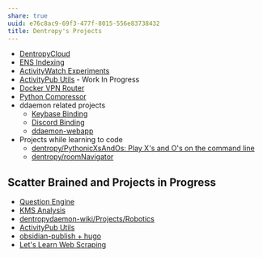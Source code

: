 ```yaml
---
share: true
uuid: e76c8ac9-69f3-477f-8015-556e83738432
title: Dentropy's Projects
---
```

* [DentropyCloud](/53b4819a-70af-4a7d-be7f-c79d3b1fa40a)
* [ENS Indexing](/28740a43-67c5-4930-8b5c-41c06e659c6a)
* [ActivityWatch Experiments](/71cde479-25d2-47df-bdd8-0f9a41b7c510)
* [ActivityPub Utils](/d41891f6-34ec-48e2-bed3-4e1bb4edd4a8) - Work In Progress
* [Docker VPN Router](/aeb2a3d9-c371-404a-ae82-f9c70253e0e2)
* [Python Compressor](/ddc9710c-d779-404b-baff-2611d41f2235)
* ddaemon related projects
	* [Keybase Binding](/3ff1df10-10b8-4206-b9b2-3bbad4b748d5)
	* [Discord Binding](/16cc922f-56ea-422e-95be-72f5f55e4111)
	* [ddaemon-webapp](/96e3ea02-9a99-4783-af83-bb7a0ca6e44d)
* Projects while learning to code
	* [dentropy/PythonicXsAndOs: Play X's and O's on the command line](https://github.com/dentropy/PythonicXsAndOs)
	* [dentropy/roomNavigator](https://github.com/dentropy/roomNavigator)

## Scatter Brained and Projects in Progress

* [Question Engine](/cc5cc49d-f554-4f29-b31a-b8789688e6a3)
* [KMS Analysis](/ea7bef36-42df-455b-8fb6-c8bdb458b6e5)
* [dentropydaemon-wiki/Projects/Robotics](/undefined)
* [ActivityPub Utils](/d41891f6-34ec-48e2-bed3-4e1bb4edd4a8)
* [obsidian-publish + hugo](/55f88f15-e0a1-48eb-a9b4-3bf370ede0f1)
* [Let's Learn Web Scraping](/3dc8dff3-226e-4315-a126-df63912c5265)